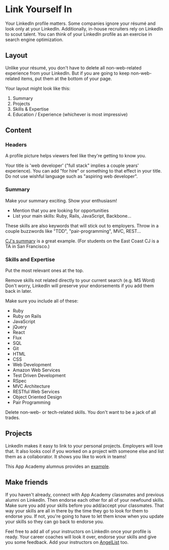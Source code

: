 # Link Yourself In

Your LinkedIn profile matters. Some companies ignore your résumé and look only at your LinkedIn. Additionally, in-house recruiters rely on LinkedIn to scout talent. You can think of your LinkedIn profile as an exercise in search engine optimization.


## Layout

Unlike your résumé, you don't have to delete all non-web-related experience from your LinkedIn.
But if you are going to keep non-web-related items, put them at the bottom of your page.

Your layout might look like this:

1. Summary 
2. Projects 
3. Skills & Expertise 
4. Education / Experience (whichever is most impressive) 


## Content

### Headers
A profile picture helps viewers feel like they're getting to know you.

Your title is 'web developer' ("full stack" implies a couple years' experience).
You can add "for hire" or something to that effect in your title. Do not use wishful
language such as "aspiring web developer".

### Summary

 Make your summary exciting. Show your enthusiasm!
* Mention that you are looking for opportunities
* List your main skills: Ruby, Rails, JavaScript, Backbone...

These skills are also keywords that will stick out to employers. Throw in a couple buzzwords like "TDD", "pair-programming", MVC, REST...

[CJ's summary][cj-linkedin] is a great example. (For students on the East Coast CJ is a TA in San Francisco.)


### Skills and Expertise
Put the most relevant ones at the top.

Remove skills not related directly to your current search (e.g. MS Word) Don't worry, LinkedIn will preserve your
endorsements if you add them back in later.

Make sure you include all of these:

* Ruby
* Ruby on Rails
* JavaScript
* jQuery
* React
* Flux
* SQL
* Git
* HTML
* CSS
* Web Development
* Amazon Web Services
* Test Driven Development
* RSpec
* MVC Architecture
* RESTful Web Services
* Object Oriented Design
* Pair Programming

Delete non-web- or tech-related skills. You don't want to be a jack of all trades.

## Projects

LinkedIn makes it easy to link to your personal projects. Employers will love that. It also looks cool if you worked on a project with someone else and list them as a collaborator. It shows you like to work in teams!

This App Academy alumnus provides an [example][stefano-linkedin].

[cj-linkedin]: http://www.linkedin.com/pub/cj-avilla/19/772/577/
[stefano-linkedin]: http://www.linkedin.com/pub/stefano-de-vuono/78/774/26/

## Make friends

If you haven't already, connect with App Academy classmates and previous 
alumni on LinkedIn. Then endorse each other for all of your newfound skills. 
Make sure you add your skills before you add/accept your classmates. That way 
your skills are all in there by the time they go to look for them to endorse 
you. If not, you're going to have to let them know when you update your skills 
so they can go back to endorse you.

Feel free to add all of your instructors on LinkedIn once 
your profile is ready. Your career coaches will look it over, endorse 
your skills and give you some feedback. 
Add your instructors on [AngelList][angellist] too.

[angellist]: https://angel.co
